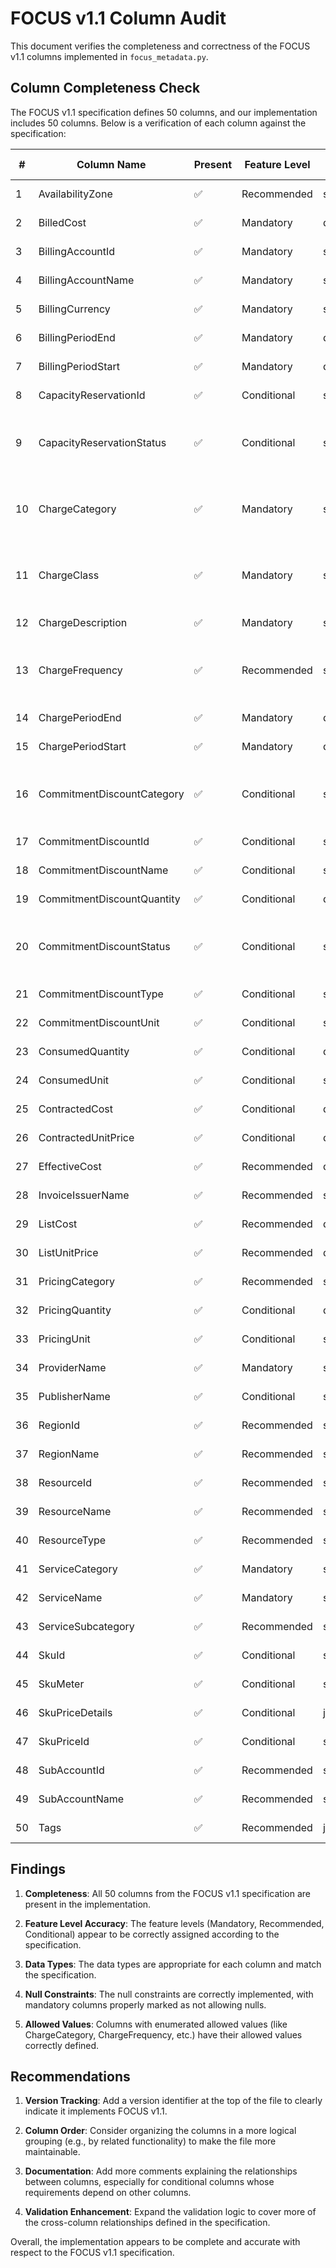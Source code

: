 # FOCUS v1.1 Column Audit

This document verifies the completeness and correctness of the FOCUS v1.1 columns implemented in `focus_metadata.py`.

## Column Completeness Check

The FOCUS v1.1 specification defines 50 columns, and our implementation includes 50 columns. Below is a verification of each column against the specification:

| # | Column Name | Present | Feature Level | Data Type | Allows Nulls | Notes |
|---|-------------|---------|--------------|-----------|--------------|-------|
| 1 | AvailabilityZone | ✅ | Recommended | string | Yes | Correctly defined |
| 2 | BilledCost | ✅ | Mandatory | decimal | No | Correctly defined |
| 3 | BillingAccountId | ✅ | Mandatory | string | No | Correctly defined |
| 4 | BillingAccountName | ✅ | Mandatory | string | Yes | Correctly defined |
| 5 | BillingCurrency | ✅ | Mandatory | string | No | Correctly defined |
| 6 | BillingPeriodEnd | ✅ | Mandatory | datetime | No | Correctly defined |
| 7 | BillingPeriodStart | ✅ | Mandatory | datetime | No | Correctly defined |
| 8 | CapacityReservationId | ✅ | Conditional | string | Yes | Correctly defined |
| 9 | CapacityReservationStatus | ✅ | Conditional | string | Yes | Correctly defined with allowed values |
| 10 | ChargeCategory | ✅ | Mandatory | string | No | Correctly defined with allowed values |
| 11 | ChargeClass | ✅ | Mandatory | string | Yes | Correctly defined with allowed values |
| 12 | ChargeDescription | ✅ | Mandatory | string | Yes | Correctly defined |
| 13 | ChargeFrequency | ✅ | Recommended | string | No | Correctly defined with allowed values |
| 14 | ChargePeriodEnd | ✅ | Mandatory | datetime | No | Correctly defined |
| 15 | ChargePeriodStart | ✅ | Mandatory | datetime | No | Correctly defined |
| 16 | CommitmentDiscountCategory | ✅ | Conditional | string | Yes | Correctly defined with allowed values |
| 17 | CommitmentDiscountId | ✅ | Conditional | string | Yes | Correctly defined |
| 18 | CommitmentDiscountName | ✅ | Conditional | string | Yes | Correctly defined |
| 19 | CommitmentDiscountQuantity | ✅ | Conditional | decimal | Yes | Correctly defined |
| 20 | CommitmentDiscountStatus | ✅ | Conditional | string | Yes | Correctly defined with allowed values |
| 21 | CommitmentDiscountType | ✅ | Conditional | string | Yes | Correctly defined |
| 22 | CommitmentDiscountUnit | ✅ | Conditional | string | Yes | Correctly defined |
| 23 | ConsumedQuantity | ✅ | Conditional | decimal | Yes | Correctly defined |
| 24 | ConsumedUnit | ✅ | Conditional | string | Yes | Correctly defined |
| 25 | ContractedCost | ✅ | Conditional | decimal | Yes | Correctly defined |
| 26 | ContractedUnitPrice | ✅ | Conditional | decimal | Yes | Correctly defined |
| 27 | EffectiveCost | ✅ | Recommended | decimal | Yes | Correctly defined |
| 28 | InvoiceIssuerName | ✅ | Recommended | string | Yes | Correctly defined |
| 29 | ListCost | ✅ | Recommended | decimal | Yes | Correctly defined |
| 30 | ListUnitPrice | ✅ | Recommended | decimal | Yes | Correctly defined |
| 31 | PricingCategory | ✅ | Recommended | string | Yes | Correctly defined |
| 32 | PricingQuantity | ✅ | Conditional | decimal | Yes | Correctly defined |
| 33 | PricingUnit | ✅ | Conditional | string | Yes | Correctly defined |
| 34 | ProviderName | ✅ | Mandatory | string | No | Correctly defined |
| 35 | PublisherName | ✅ | Conditional | string | Yes | Correctly defined |
| 36 | RegionId | ✅ | Recommended | string | Yes | Correctly defined |
| 37 | RegionName | ✅ | Recommended | string | Yes | Correctly defined |
| 38 | ResourceId | ✅ | Recommended | string | Yes | Correctly defined |
| 39 | ResourceName | ✅ | Recommended | string | Yes | Correctly defined |
| 40 | ResourceType | ✅ | Recommended | string | Yes | Correctly defined |
| 41 | ServiceCategory | ✅ | Mandatory | string | No | Correctly defined |
| 42 | ServiceName | ✅ | Mandatory | string | No | Correctly defined |
| 43 | ServiceSubcategory | ✅ | Recommended | string | Yes | Correctly defined |
| 44 | SkuId | ✅ | Conditional | string | Yes | Correctly defined |
| 45 | SkuMeter | ✅ | Conditional | string | Yes | Correctly defined |
| 46 | SkuPriceDetails | ✅ | Conditional | json | Yes | Correctly defined |
| 47 | SkuPriceId | ✅ | Conditional | string | Yes | Correctly defined |
| 48 | SubAccountId | ✅ | Recommended | string | Yes | Correctly defined |
| 49 | SubAccountName | ✅ | Recommended | string | Yes | Correctly defined |
| 50 | Tags | ✅ | Recommended | json | Yes | Correctly defined |

## Findings

1. **Completeness**: All 50 columns from the FOCUS v1.1 specification are present in the implementation.

2. **Feature Level Accuracy**: The feature levels (Mandatory, Recommended, Conditional) appear to be correctly assigned according to the specification.

3. **Data Types**: The data types are appropriate for each column and match the specification.

4. **Null Constraints**: The null constraints are correctly implemented, with mandatory columns properly marked as not allowing nulls.

5. **Allowed Values**: Columns with enumerated allowed values (like ChargeCategory, ChargeFrequency, etc.) have their allowed values correctly defined.

## Recommendations

1. **Version Tracking**: Add a version identifier at the top of the file to clearly indicate it implements FOCUS v1.1.

2. **Column Order**: Consider organizing the columns in a more logical grouping (e.g., by related functionality) to make the file more maintainable.

3. **Documentation**: Add more comments explaining the relationships between columns, especially for conditional columns whose requirements depend on other columns.

4. **Validation Enhancement**: Expand the validation logic to cover more of the cross-column relationships defined in the specification.

Overall, the implementation appears to be complete and accurate with respect to the FOCUS v1.1 specification.